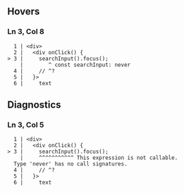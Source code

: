 ## Hovers
### Ln 3, Col 8
```marko
  1 | <div>
  2 |   <div onClick() {
> 3 |     searchInput().focus();
    |        ^ const searchInput: never
  4 |     // ^?
  5 |   }>
  6 |     text
```

## Diagnostics
### Ln 3, Col 5
```marko
  1 | <div>
  2 |   <div onClick() {
> 3 |     searchInput().focus();
    |     ^^^^^^^^^^^ This expression is not callable.
  Type 'never' has no call signatures.
  4 |     // ^?
  5 |   }>
  6 |     text
```

